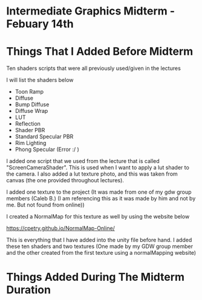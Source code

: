 # Intermediate Graphics Midterm - Febuary 14th
 

# Things That I Added Before Midterm

Ten shaders scripts that were all previously used/given in the lectures

I will list the shaders below
- Toon Ramp
- Diffuse
- Bump Diffuse
- Diffuse Wrap
- LUT
- Reflection
- Shader PBR
- Standard Specular PBR
- Rim Lighting
- Phong Specular (Error :/ )

I added one script that we used from the lecture that is called "ScreenCameraShader". This is used when I want to apply a lut shader to the camera. I also added a lut texture photo, and this was taken from canvas (the one provided throughout lectures).

I added one texture to the project (It was made from one of my gdw group members (Caleb B.) (I am referencing this as it was made by him and not by me. But not found from online))

I created a NormalMap for this texture as well by using the website below

https://cpetry.github.io/NormalMap-Online/ 

This is everything that I have added into the unity file before hand. I added these ten shaders and two textures (One made by my GDW group member and the other created from the first texture using a normalMapping website)

# Things Added During The Midterm Duration


